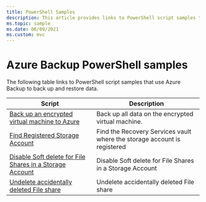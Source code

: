 ```yaml
---
title: PowerShell Samples
description: This article provides links to PowerShell script samples that use Azure Backup to back up and restore data.
ms.topic: sample
ms.date: 06/09/2021
ms.custom: mvc
---
```

# Azure Backup PowerShell samples

The following table links to PowerShell script samples that use Azure Backup to back up and restore data.

| Script | Description |
|---|---|
| [Back up an encrypted virtual machine to Azure](./scripts/backup-powershell-sample-backup-encrypted-vm.md) | Back up all data on the encrypted virtual machine.|
| [Find Registered Storage Account](./scripts/backup-powershell-script-find-recovery-services-vault.md) | Find the Recovery Services vault where the storage account is registered |
| [Disable Soft delete for File Shares in a Storage Account](./scripts/disable-soft-delete-for-file-shares.md) | Disable Soft delete for File Shares in a Storage Account|
| [Undelete accidentally deleted File share](./scripts/backup-powershell-script-undelete-file-share.md) | Undelete accidentally deleted File share |

